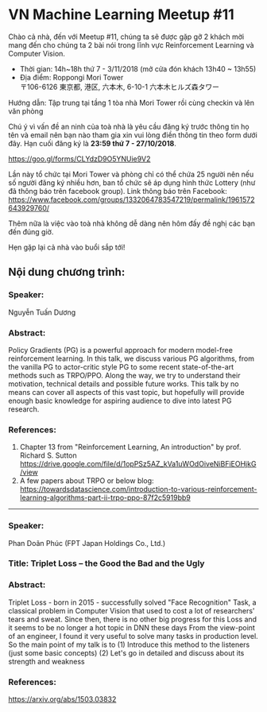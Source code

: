 # VN Machine Learning Meetup #11

Chào cả nhà, đến với Meetup #11, chúng ta sẽ được gặp gỡ 2 khách mời mang đến cho chúng ta 2 bài nói trong lĩnh vực Reinforcement Learning và Computer Vision.

* Thời gian: 14h~18h thứ 7 - 3/11/2018 (mở cửa đón khách 13h40 ~ 13h55)
* Địa điểm: Roppongi Mori Tower <br>
〒106-6126 東京都, 港区, 六本木, 6-10-1 六本木ヒルズ森タワー <br>

Hướng dẫn: Tập trung tại tầng 1 tòa nhà Mori Tower rồi cùng checkin và lên văn phòng

Chú ý vì vấn đề an ninh của toà nhà là yêu cầu đăng ký trước thông tin họ tên và email nên bạn nào tham gia xin vui lòng điền thông tin theo form dưới đây. Hạn cuối đăng ký là **23:59 thứ 7 - 27/10/2018**.

https://goo.gl/forms/CLYdzD9O5YNUie9V2

Lần này tổ chức tại Mori Tower và phòng chỉ có thể chứa 25 người nên nếu số người đăng ký nhiều hơn, ban tổ chức sẽ áp dụng hình thức Lottery (như đã thông báo trên facebook group).
Link thông báo trên Facebook:
https://www.facebook.com/groups/1332064783547219/permalink/1961572643929760/

Thêm nữa là việc vào toà nhà không dễ dàng nên hôm đấy đề nghị các bạn đến đúng giờ.

Hẹn gặp lại cả nhà vào buổi sắp tới!

Nội dung chương trình:
---

### Speaker:
Nguyễn Tuấn Dương
### Abstract:
Policy Gradients (PG) is a powerful approach for modern model-free reinforcement learning. In this talk, we discuss various PG algorithms, from the vanilla PG to actor-critic style PG to some recent state-of-the-art methods such as TRPO/PPO. Along the way, we try to understand their motivation, technical details and possible future works.
This talk by no means can cover all aspects of this vast topic, but hopefully will provide enough basic knowledge for aspiring audience to dive into latest PG research.
### References:
1. Chapter 13 from "Reinforcement Learning, An introduction" by prof. Richard S. Sutton
  https://drive.google.com/file/d/1opPSz5AZ_kVa1uWOdOiveNiBFiEOHjkG/view
2. A few papers about TRPO or below blog:
   https://towardsdatascience.com/introduction-to-various-reinforcement-learning-algorithms-part-ii-trpo-ppo-87f2c5919bb9

---

### Speaker:
Phan Doãn Phúc (FPT Japan Holdings Co., Ltd.)
### Title: Triplet Loss – the Good the Bad and the Ugly
### Abstract:
Triplet Loss - born in 2015 - successfully solved "Face Recognition" Task, a classical problem in Computer Vision that used to cost a lot of researchers' tears and sweat. Since then, there is no other big progress for this Loss and it seems to be no longer a hot topic in DNN these days
From the view-point of an engineer, I found it very useful to solve many tasks in production level. So the main point of my talk is to 
(1) Introduce this method to the listeners (just some basic concepts)
(2) Let's go in detailed and discuss about its strength and weakness
### References:
 https://arxiv.org/abs/1503.03832
